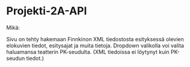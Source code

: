 # Projekti-2A-API

Mikä:

Sivu on tehty hakemaan Finnkinon XML tiedostosta esityksessä olevien elokuvien tiedot,
esitysajat ja muita tietoja. Dropdown valikolla voi valita haluamansa teatterin PK-seudulta.
(XML tiedoissa ei löytynyt kuin PK-seudun tiedot.)


